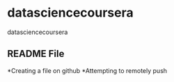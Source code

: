datasciencecoursera
===================

datasciencecoursera
## README File
*Creating a file on github
*Attempting to remotely push
